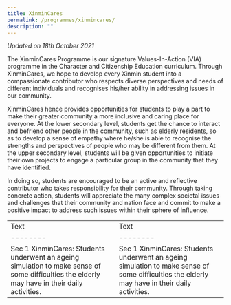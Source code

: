 ```yaml
---
title: XinminCares
permalink: /programmes/xinmincares/
description: ""
---
```

_Updated on 18th October 2021_

  

The XinminCares Programme is our signature Values-In-Action (VIA) programme in the Character and Citizenship Education curriculum. Through XinminCares, we hope to develop every Xinmin student into a compassionate contributor who respects diverse perspectives and needs of different individuals and recognises his/her ability in addressing issues in our community.

  

XinminCares hence provides opportunities for students to play a part to make their greater community a more inclusive and caring place for everyone. At the lower secondary level, students get the chance to interact and befriend other people in the community, such as elderly residents, so as to develop a sense of empathy where he/she is able to recognise the strengths and perspectives of people who may be different from them. At the upper secondary level, students will be given opportunities to initiate their own projects to engage a particular group in the community that they have identified.  

  

In doing so, students are encouraged to be an active and reflective contributor who takes responsibility for their community. Through taking concrete action, students will appreciate the many complex societal issues and challenges that their community and nation face and commit to make a positive impact to address such issues within their sphere of influence.&nbsp;  

  



| |  |
| -------- | -------- |
| Text     | Text     | 
| -------- | -------- |
| Sec 1 XinminCares: Students underwent an ageing simulation to make sense of some difficulties the elderly may have in their daily activities.   | Sec 1 XinminCares: Students underwent an ageing simulation to make sense of some difficulties the elderly may have in their daily activities.   | 

